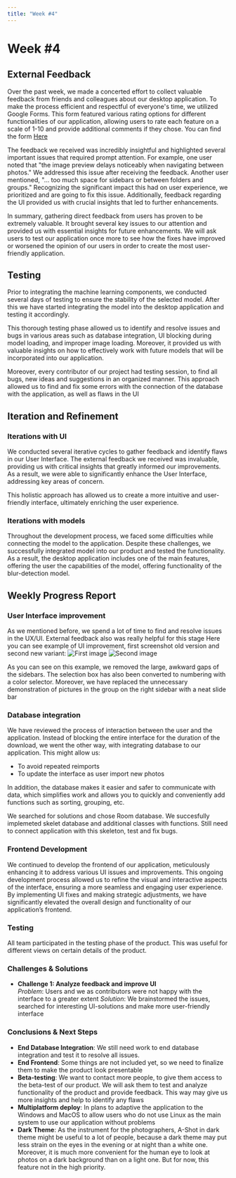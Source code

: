 ```yaml
---
title: "Week #4"
---
```


# **Week #4**

## **External Feedback**

Over the past week, we made a concerted effort to collect valuable feedback from friends and colleagues about our
desktop application. To make the process efficient and respectful of everyone's time, we utilized Google Forms. This
form featured various rating options for different functionalities of our application, allowing users to rate each
feature on a scale of 1-10 and provide additional comments if they chose. You can find the form
[Here](https://forms.gle/M3eoJdfNbbahjobx9)

The feedback we received was incredibly insightful and highlighted several important issues that required prompt
attention. For example, one user noted that "the image preview delays noticeably when navigating between photos." We
addressed this issue after receiving the feedback. Another user mentioned, "... too much space for sidebars or between
folders and groups." Recognizing the significant impact this had on user experience, we prioritized and are going to fix
this issue. Additionally, feedback regarding the UI provided us with crucial insights that led to further enhancements.

In summary, gathering direct feedback from users has proven to be extremely valuable. It brought several key issues to
our attention and provided us with essential insights for future enhancements. We will ask users to test our application
once more to see how the fixes have improved or worsened the opinion of our users in order to create the most
user-friendly application.

## **Testing**

Prior to integrating the machine learning components, we conducted several days of testing to ensure the stability of
the selected model. After this we have started integrating the model into the desktop application and testing it
accordingly.

This thorough testing phase allowed us to identify and resolve issues and bugs in various areas such as database
integration, UI blocking during model loading, and improper image loading. Moreover, it provided us with valuable
insights on how to effectively work with future models that will be incorporated into our application.

Moreover, every contributor of our project had testing session, to find all bugs, new ideas and suggestions in an
organized manner. This approach allowed us to find and fix some errors with the connection of the database with the
application, as well as flaws in the UI

## **Iteration and Refinement**

### **Iterations with UI**

We conducted several iterative cycles to gather feedback and identify flaws in our User Interface. The external feedback
we received was invaluable, providing us with critical insights that greatly informed our improvements. As a result, we
were able to significantly enhance the User Interface, addressing key areas of concern.

This holistic approach has allowed us to create a more intuitive and user-friendly interface, ultimately enriching the 
user experience.

### **Iterations with models**

Throughout the development process, we faced some difficulties while connecting the model to the application. Despite
these challenges, we successfully integrated model into our product and tested the functionality. As a result, the 
desktop application includes one of the main features, offering the user the capabilities of the model, offering 
functionality of the blur-detection model.

## **Weekly Progress Report**

### **User Interface improvement**

As we mentioned before, we spend a lot of time to find and resolve issues in the UX/UI. External feedback also was
really helpful for this stage
Here you can see example of UI improvement, first screenshot old version and second new variant:
![First image](/2024/A-Shot/week04/UI-upd/old.png)
![Second image](/2024/A-Shot/week04/UI-upd/new.png)

As you can see on this example, we removed the large, awkward gaps of the sidebars. The selection box has also 
been converted to numbering with a color selector. Moreover, we have replaced the unnecessary demonstration of 
pictures in the group on the right sidebar with a neat slide bar

### **Database integration**

We have reviewed the process of interaction between the user and the application. Instead of blocking the entire 
interface for the duration of the download, we went the other way, with integrating database to our application.
This might allow us:

- To avoid repeated reimports 
- To update the interface as user import new photos

In addition, the database makes it easier and safer to communicate with data, which simplifies work and allows you 
to quickly and conveniently add functions such as sorting, grouping, etc.

We searched for solutions and chose Room database. We succesfully implemeted skelet database and additional classes with
functions. Still need to connect application with this skeleton, test and fix bugs.

### **Frontend Development**

We continued to develop the frontend of our application, meticulously enhancing it to address various UI issues and
improvements. This ongoing development process allowed us to refine the visual and interactive aspects of the interface,
ensuring a more seamless and engaging user experience. By implementing UI fixes and making strategic adjustments, we
have significantly elevated the overall design and functionality of our application’s frontend.

### **Testing**

All team participated in the testing phase of the product. This was useful for different views on certain details of
the product.

### **Challenges & Solutions**

- **Challenge 1: Analyze feedback and improve UI**  
  *Problem*: Users and we as contributors were not happy with the interface to a greater extent
  *Solution*: We brainstormed the issues, searched for interesting UI-solutions and make more user-friendly interface

### **Conclusions & Next Steps**

- **End Database Integration**: We still need work to end database integration and test it to resolve all issues.
- **End Frontend**: Some things are not included yet, so we need to finalize them to make the product look presentable
- **Beta-testing**: We want to contact more people, to give them access to the beta-test of our product. We will ask
  them to test and analyze functionality of the product and provide feedback. This way may give us more insights and
  help to identify any flaws
- **Multiplatform deploy**: In plans to adaptive the application to the Windows and MacOS to allow users who do not use
  Linux as the main system to use our application without problems 
- **Dark Theme**: As the instrument for the photographers, A-Shot in dark theme might be useful to a lot of people,
  because a dark theme may put less strain on the eyes in the evening or at night than a white one. Moreover, it is much
  more convenient for the human eye to look at photos on a dark background than on a light one. But for now, this feature
  not in the high priority.
